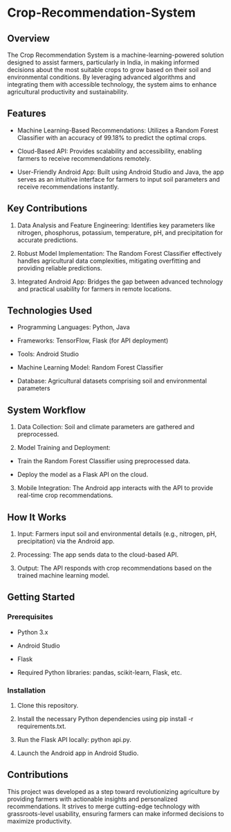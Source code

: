 # Crop-Recommendation-System

## Overview

The Crop Recommendation System is a machine-learning-powered solution designed to assist farmers, particularly in India, in making informed decisions about the most suitable crops to grow based on their soil and environmental conditions. By leveraging advanced algorithms and integrating them with accessible technology, the system aims to enhance agricultural productivity and sustainability.

## Features

- Machine Learning-Based Recommendations: Utilizes a Random Forest Classifier with an accuracy of 99.18% to predict the optimal crops.

- Cloud-Based API: Provides scalability and accessibility, enabling farmers to receive recommendations remotely.

- User-Friendly Android App: Built using Android Studio and Java, the app serves as an intuitive interface for farmers to input soil parameters and receive recommendations instantly.

## Key Contributions

1. Data Analysis and Feature Engineering: Identifies key parameters like nitrogen, phosphorus, potassium, temperature, pH, and precipitation for accurate predictions.

2. Robust Model Implementation: The Random Forest Classifier effectively handles agricultural data complexities, mitigating overfitting and providing reliable predictions.

3. Integrated Android App: Bridges the gap between advanced technology and practical usability for farmers in remote locations.

## Technologies Used

- Programming Languages: Python, Java

- Frameworks: TensorFlow, Flask (for API deployment)

- Tools: Android Studio

- Machine Learning Model: Random Forest Classifier

- Database: Agricultural datasets comprising soil and environmental parameters

## System Workflow

1. Data Collection: Soil and climate parameters are gathered and preprocessed.

2. Model Training and Deployment:

 - Train the Random Forest Classifier using preprocessed data.

 - Deploy the model as a Flask API on the cloud.

3. Mobile Integration: The Android app interacts with the API to provide real-time crop recommendations.

## How It Works

1. Input: Farmers input soil and environmental details (e.g., nitrogen, pH, precipitation) via the Android app.

2. Processing: The app sends data to the cloud-based API.

3. Output: The API responds with crop recommendations based on the trained machine learning model.

## Getting Started

### Prerequisites

- Python 3.x

- Android Studio

- Flask

- Required Python libraries: pandas, scikit-learn, Flask, etc.

### Installation

1. Clone this repository.

2. Install the necessary Python dependencies using pip install -r requirements.txt.

3. Run the Flask API locally: python api.py.

4. Launch the Android app in Android Studio.

## Contributions

This project was developed as a step toward revolutionizing agriculture by providing farmers with actionable insights and personalized recommendations. It strives to merge cutting-edge technology with grassroots-level usability, ensuring farmers can make informed decisions to maximize productivity.

